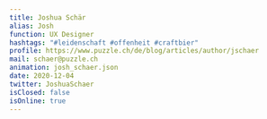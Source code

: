 ```yaml
---
title: Joshua Schär
alias: Josh
function: UX Designer
hashtags: "#leidenschaft #offenheit #craftbier"
profile: https://www.puzzle.ch/de/blog/articles/author/jschaer
mail: schaer@puzzle.ch
animation: josh_schaer.json
date: 2020-12-04
twitter: JoshuaSchaer
isClosed: false
isOnline: true
---
```

